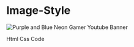 # Image-Style 



![Purple and Blue Neon  Gamer  Youtube Banner](https://user-images.githubusercontent.com/124397328/222397692-d3c46a4d-650d-45c1-9a12-1a3b5464a49d.jpg)


Html Css Code
